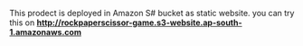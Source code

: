 This prodect is deployed in Amazon S# bucket as static website.
you can try this on **http://rockpaperscissor-game.s3-website.ap-south-1.amazonaws.com**
